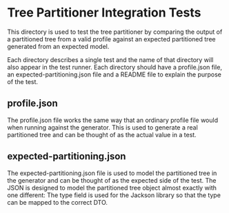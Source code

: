 # Tree Partitioner Integration Tests

This directory is used to test the tree partitioner by comparing the output of a partitioned tree from a valid profile against an expected partitioned tree generated from an expected model.

Each directory describes a single test and the name of that directory will also appear in the test runner. Each directory should have a profile.json file, an expected-partitioning.json file and a README file to explain the purpose of the test.

## profile.json

The profile.json file works the same way that an ordinary profile file would when running against the generator. This is used to generate a real partitioned tree and can be thought of as the actual value in a test.

## expected-partitioning.json

The expected-partitioning.json file is used to model the partitioned tree in the generator and can be thought of as the expected side of the test. The JSON is designed to model the partitioned tree object almost exactly with one different: The type field is used for the Jackson library so that the type can be mapped to the correct DTO.